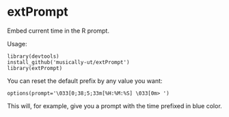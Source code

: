 extPrompt
=========

Embed current time in the R prompt.

Usage:

```
library(devtools)
install_github('musically-ut/extPrompt')
library(extPrompt)
```

You can reset the default prefix by any value you want:

```
options(prompt='\033[0;38;5;33m[%H:%M:%S] \033[0m> ')
```

This will, for example, give you a prompt with the time prefixed in blue color.
